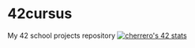 # 42cursus
My 42 school projects repository
[![cherrero's 42 stats](https://badge.mediaplus.ma/darkblue/cherrero)](https://github.com/oakoudad/badge42)
